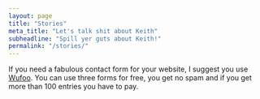 ```yaml
---
layout: page
title: "Stories"
meta_title: "Let's talk shit about Keith"
subheadline: "Spill yer guts about Keith!"
permalink: "/stories/"
---
```

If you need a fabulous contact form for your website, I suggest you use [Wufoo][1]. You can use three forms for free, you get no spam and if you get more than 100 entries you have to pay.


 [1]: http://www.wufoo.com/
